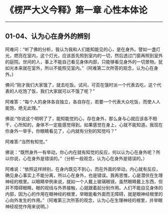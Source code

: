 # 《楞严大义今释》第一章 心性本体论

------

## 01-04、认为心在身外的辨别

阿难问：“听了佛的分析，我认为我和人们能知能见的心，是在身外。譬如一盏灯光，燃亮在室内，这个灯光，应该首先照到室内的一切，然后透过门窗再照到室外的庭院。世间的人，事上不能自己看见身体内部，只能够看见身外的一切景物。犹如光本来就在室外，所以不能照见室内。”（阿难第二次所答的观念，认为心在身外。)

佛问:“刚才我们大家饿了，就去吃饭。试问，可否在饿时派一个代表去吃，这个代表的人吃饱了饭，我们大家就可以不饿了呢？”

阿难答：“每个人的身体各自独立，各自存在，若要一个代表大众吃饭，而使人人能饱，绝无此理。”

佛说:“你说这个明明了了，能知能觉的心，存在身外，那么身与心就应该各不相干，心所知的，身体不一定能感觉得到。如果感觉在身上，心就不能知道。我现在你身外一举手，你眼睛看见了，心内就有分别的知觉吗？”

阿难答:“当然有知觉。”

佛说：“既然身外一有举动，你心内在就有知觉的反应，何以认为心在身外呢？所以你说，心在身外是错误的。”（分析一般观念，认为心在身外是错误的。）

阿难说：“依照这样辨别，在身内既见不到心，而在外面的举动，内心就有反应，确见身心事实上不能分离，所以心在身外，也是错误。我再思惟，心是潜伏在生理神经的根里。以眼睛举例来说，就如一个人戴上玻璃眼镜，虽然眼睛戴上东西，但并不障碍眼睛，眼的视线与外界接触，心就跟着起分别作用。人们不能自见身体的内部，因为心的作用在眼神经的根里，举眼能看外面而无障碍，就是眼神经根里的心向外发生的作用。”（阿难第三次所答的观念，认为心在生理神经的根里，并举眼神经视觉作用来说明。）
